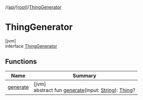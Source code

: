 //[api](../../../index.md)/[[root]](../index.md)/[ThingGenerator](index.md)

# ThingGenerator

[jvm]\
interface [ThingGenerator](index.md)

## Functions

| Name | Summary |
|---|---|
| [generate](generate.md) | [jvm]<br>abstract fun [generate](generate.md)(input: [String](https://kotlinlang.org/api/latest/jvm/stdlib/kotlin/-string/index.html)): [Thing](../-thing/index.md)? |
